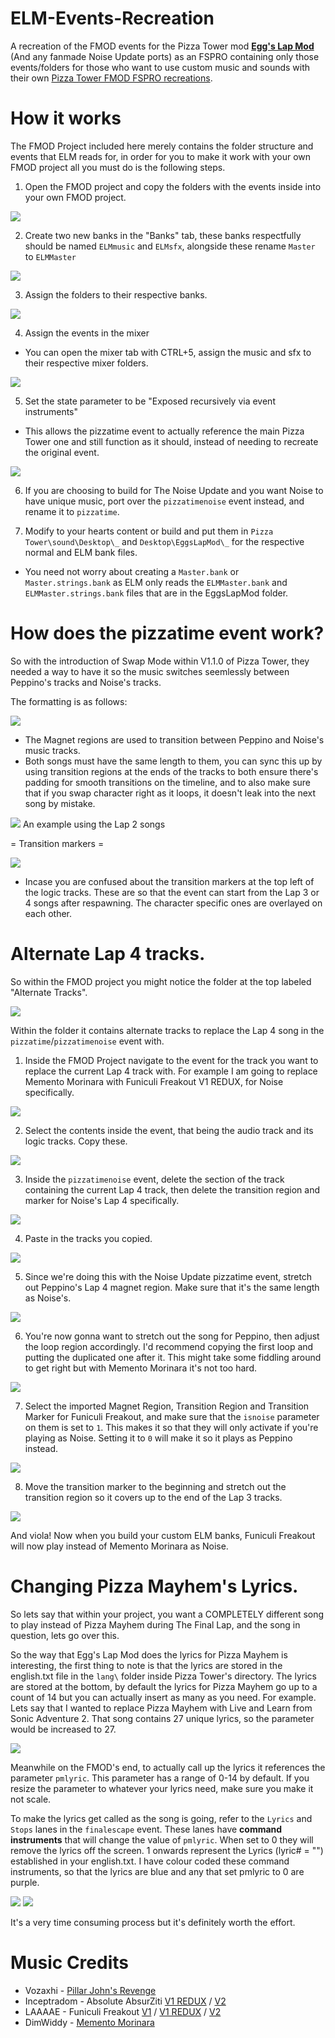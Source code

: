 # ELM-Events-Recreation
A recreation of the FMOD events for the Pizza Tower mod [**Egg's Lap Mod**](https://gamebanana.com/mods/464912) (And any fanmade Noise Update ports) as an FSPRO containing only those events/folders for those who want to use custom music and sounds with their own [Pizza Tower FMOD FSPRO recreations](https://github.com/Raltyro/PT-FSPRO-Recreation).

# How it works
The FMOD Project included here merely contains the folder structure and events that ELM reads for, in order for you to make it work with your own FMOD project all you must do is the following steps.


1. Open the FMOD project and copy the folders with the events inside into your own FMOD project.

![](https://i.postimg.cc/P5LvndG6/1.png)

2. Create two new banks in the "Banks" tab, these banks respectfully should be named `ELMmusic` and `ELMsfx`, alongside these rename `Master` to `ELMMaster`

![](https://i.postimg.cc/Kvp3WRWk/2.png)

3. Assign the folders to their respective banks.

![](https://i.postimg.cc/cJwK6TLw/3.png)

4. Assign the events in the mixer
  - You can open the mixer tab with CTRL+5, assign the music and sfx to their respective mixer folders.
   
![](https://i.postimg.cc/2SPbzgrC/4.png)

5. Set the state parameter to be "Exposed recursively via event instruments"
  - This allows the pizzatime event to actually reference the main Pizza Tower one and still function as it should, instead of needing to recreate the original event.

![](https://i.postimg.cc/pV4pQg5z/state.png)

6. If you are choosing to build for The Noise Update and you want Noise to have unique music, port over the `pizzatimenoise` event instead, and rename it to `pizzatime`.

7. Modify to your hearts content or build and put them in `Pizza Tower\sound\Desktop\_` and `Desktop\EggsLapMod\_` for the respective normal and ELM bank files.
  - You need not worry about creating a `Master.bank` or `Master.strings.bank` as ELM only reads the `ELMMaster.bank` and `ELMMaster.strings.bank` files that are in the EggsLapMod folder.
  
# How does the pizzatime event work?
So with the introduction of Swap Mode within V1.1.0 of Pizza Tower, they needed a way to have it so the music switches seemlessly between Peppino's tracks and Noise's tracks.

The formatting is as follows:

![](https://i.postimg.cc/cCpCsnGX/Magnet.png)

- The Magnet regions are used to transition between Peppino and Noise's music tracks.
- Both songs must have the same length to them, you can sync this up by using transition regions at the ends of the tracks to both ensure there's padding for smooth transitions on the timeline, and to also make sure that if you swap character right as it loops, it doesn't leak into the next song by mistake.

![](https://i.postimg.cc/brmrKwzw/Lap2.png)
An example using the Lap 2 songs

= Transition markers =

![](https://i.postimg.cc/tgDg1gxt/markers.png)

- Incase you are confused about the transition markers at the top left of the logic tracks.  These are so that the event can start from the Lap 3 or 4 songs after respawning.  The character specific ones are overlayed on each other.

# Alternate Lap 4 tracks.
So within the FMOD project you might notice the folder at the top labeled "Alternate Tracks".

![](https://i.postimg.cc/Mp2HNNwR/folders.png)

Within the folder it contains alternate tracks to replace the Lap 4 song in the `pizzatime`/`pizzatimenoise` event with.

1. Inside the FMOD Project navigate to the event for the track you want to replace the current Lap 4 track with.  For example I am going to replace Memento Morinara with Funiculi Freakout V1 REDUX, for Noise specifically.

![](https://i.postimg.cc/VkGTdQN0/redux.png)

2. Select the contents inside the event, that being the audio track and its logic tracks.  Copy these.

![](https://i.postimg.cc/ZqXMx8pT/selected.png)

3. Inside the `pizzatimenoise` event, delete the section of the track containing the current Lap 4 track, then delete the transition region and marker for Noise's Lap 4 specifically.

![](https://i.postimg.cc/vB6CJqbg/Deletion.gif)

4. Paste in the tracks you copied.

![](https://i.postimg.cc/bN2d687p/pasted.png)

5. Since we're doing this with the Noise Update pizzatime event, stretch out Peppino's Lap 4 magnet region.  Make sure that it's the same length as Noise's.

![](https://i.postimg.cc/NGn57LPd/Stretched-Pep.png)

6. You're now gonna want to stretch out the song for Peppino, then adjust the loop region accordingly.  I'd recommend copying the first loop and putting the duplicated one after it. This might take some fiddling around to get right but with Memento Morinara it's not too hard.

![](https://i.postimg.cc/mrSPQw09/Loop.png)

7. Select the imported Magnet Region, Transition Region and Transition Marker for Funiculi Freakout, and make sure that the `isnoise` parameter on them is set to `1`.  This makes it so that they will only activate if you're playing as Noise. Setting it to `0` will make it so it plays as Peppino instead.

![](https://i.postimg.cc/QCvCXnW2/noise.gif)

8. Move the transition marker to the beginning and stretch out the transition region so it covers up to the end of the Lap 3 tracks.

![](https://i.postimg.cc/k4XBwSmp/stretched-and-moved.png)

And viola! Now when you build your custom ELM banks, Funiculi Freakout will now play instead of Memento Morinara as Noise.

# Changing Pizza Mayhem's Lyrics.
So lets say that within your project, you want a COMPLETELY different song to play instead of Pizza Mayhem during The Final Lap, and the song in question, lets go over this.

So the way that Egg's Lap Mod does the lyrics for Pizza Mayhem is interesting, the first thing to note is that the lyrics are stored in the english.txt file in the `lang\` folder inside Pizza Tower's directory.
The lyrics are stored at the bottom, by default the lyrics for Pizza Mayhem go up to a count of 14 but you can actually insert as many as you need.
For example.  Lets say that I wanted to replace Pizza Mayhem with Live and Learn from Sonic Adventure 2.  That song contains 27 unique lyrics, so the parameter would be increased to 27.

![](https://i.postimg.cc/kM2xd00h/live-and-learn.png)

Meanwhile on the FMOD's end, to actually call up the lyrics it references the parameter `pmlyric`.  This parameter has a range of 0-14 by default.
If you resize the parameter to whatever your lyrics need, make sure you make it not scale.

To make the lyrics get called as the song is going, refer to the `Lyrics` and `Stops` lanes in the `finalescape` event.
These lanes have **command instruments** that will change the value of `pmlyric`.  When set to 0 they will remove the lyrics off the screen.  1 onwards represent the Lyrics (lyric# = "") established in your english.txt.
I have colour coded these command instruments, so that the lyrics are blue and any that set pmlyric to 0 are purple.

![](https://i.postimg.cc/MXkZkMCx/pmlyric.png)
![](https://i.postimg.cc/wxnDxWHx/pmlyric-lanes.png)

It's a very time consuming process but it's definitely worth the effort.

# Music Credits
- Vozaxhi - [Pillar John's Revenge](https://www.youtube.com/watch?v=MSzReOhnxXg)
- Inceptradom - Absolute AbsurZiti [V1 REDUX](https://www.youtube.com/watch?v=_x3RvXH7sdo) / [V2](https://www.youtube.com/watch?v=Tj6sN5GNBPA)
- LAAAAE - Funiculi Freakout [V1](https://www.youtube.com/watch?v=cr0Y_DkL05w) / [V1 REDUX](https://www.youtube.com/watch?v=vPA3co_iesA) / [V2](https://www.youtube.com/watch?v=NuDjZB65ViA)
- DimWiddy - [Memento Morinara](https://soundcloud.com/dimwiddy/memento-morinara)
